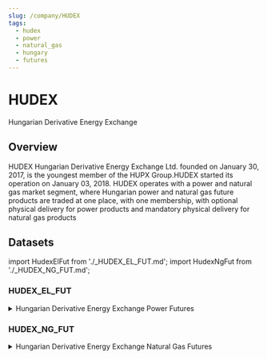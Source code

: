 ```yaml
---
slug: /company/HUDEX
tags:
  - hudex
  - power
  - natural_gas
  - hungary
  - futures
---
```


HUDEX
============================================================

Hungarian Derivative Energy Exchange

## Overview

HUDEX Hungarian Derivative Energy Exchange Ltd. founded on January 30, 2017, is the youngest member of the HUPX Group.HUDEX started its operation on January 03, 2018. HUDEX operates with a power and natural gas market segment, where Hungarian power and natural gas future products are traded at one place, with one membership, with optional physical delivery for power products and mandatory physical delivery for natural gas products

## Datasets
import HudexElFut from './_HUDEX_EL_FUT.md';
import HudexNgFut from './_HUDEX_NG_FUT.md';

### HUDEX_EL_FUT
<details>
<summary>Hungarian Derivative Energy Exchange Power Futures</summary>
<HudexElFut />
</details>

### HUDEX_NG_FUT
<details>
<summary>Hungarian Derivative Energy Exchange Natural Gas Futures</summary>
<HudexNgFut />
</details>
